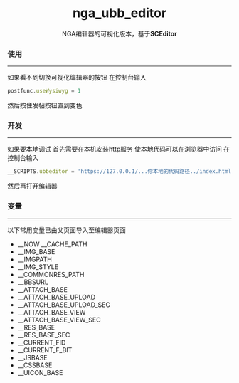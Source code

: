 <div style="text-align: center;">

# nga_ubb_editor
NGA编辑器的可视化版本，基于**SCEditor**

</div>

### 使用

***
如果看不到切换可视化编辑器的按钮 在控制台输入
```javascript
postfunc.useWysiwyg = 1
```
然后按住发帖按钮直到变色

### 开发
***
如果要本地调试 首先需要在本机安装http服务 使本地代码可以在浏览器中访问 在控制台输入
```javascript
__SCRIPTS.ubbeditor = 'https://127.0.0.1/...你本地的代码路径../index.html'
```
然后再打开编辑器

### 变量
***
以下常用变量已由父页面导入至编辑器页面

- __NOW __CACHE_PATH
- __IMG_BASE
- __IMGPATH
- __IMG_STYLE
- __COMMONRES_PATH
- __BBSURL
- __ATTACH_BASE
- __ATTACH_BASE_UPLOAD
- __ATTACH_BASE_UPLOAD_SEC
- __ATTACH_BASE_VIEW
- __ATTACH_BASE_VIEW_SEC
- __RES_BASE
- __RES_BASE_SEC
- __CURRENT_FID
- __CURRENT_F_BIT
- __JSBASE
- __CSSBASE
- __UICON_BASE

